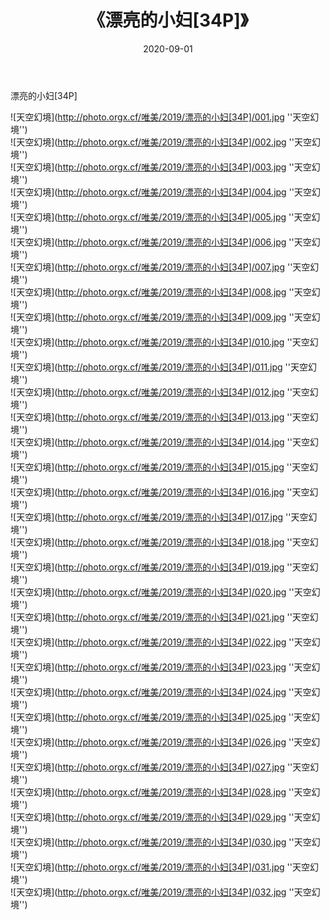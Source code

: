 ﻿---
layout: post
title: 《漂亮的小妇[34P]》
date: 2020-09-01
img: http://photo.orgx.cf/唯美/2019/漂亮的小妇[34P]/000.jpg
tags: [美女,清纯,唯美]
---

漂亮的小妇[34P]



![天空幻境](http://photo.orgx.cf/唯美/2019/漂亮的小妇[34P]/001.jpg ''天空幻境'')<br>
![天空幻境](http://photo.orgx.cf/唯美/2019/漂亮的小妇[34P]/002.jpg ''天空幻境'')<br>
![天空幻境](http://photo.orgx.cf/唯美/2019/漂亮的小妇[34P]/003.jpg ''天空幻境'')<br>
![天空幻境](http://photo.orgx.cf/唯美/2019/漂亮的小妇[34P]/004.jpg ''天空幻境'')<br>
![天空幻境](http://photo.orgx.cf/唯美/2019/漂亮的小妇[34P]/005.jpg ''天空幻境'')<br>
![天空幻境](http://photo.orgx.cf/唯美/2019/漂亮的小妇[34P]/006.jpg ''天空幻境'')<br>
![天空幻境](http://photo.orgx.cf/唯美/2019/漂亮的小妇[34P]/007.jpg ''天空幻境'')<br>
![天空幻境](http://photo.orgx.cf/唯美/2019/漂亮的小妇[34P]/008.jpg ''天空幻境'')<br>
![天空幻境](http://photo.orgx.cf/唯美/2019/漂亮的小妇[34P]/009.jpg ''天空幻境'')<br>
![天空幻境](http://photo.orgx.cf/唯美/2019/漂亮的小妇[34P]/010.jpg ''天空幻境'')<br>
![天空幻境](http://photo.orgx.cf/唯美/2019/漂亮的小妇[34P]/011.jpg ''天空幻境'')<br>
![天空幻境](http://photo.orgx.cf/唯美/2019/漂亮的小妇[34P]/012.jpg ''天空幻境'')<br>
![天空幻境](http://photo.orgx.cf/唯美/2019/漂亮的小妇[34P]/013.jpg ''天空幻境'')<br>
![天空幻境](http://photo.orgx.cf/唯美/2019/漂亮的小妇[34P]/014.jpg ''天空幻境'')<br>
![天空幻境](http://photo.orgx.cf/唯美/2019/漂亮的小妇[34P]/015.jpg ''天空幻境'')<br>
![天空幻境](http://photo.orgx.cf/唯美/2019/漂亮的小妇[34P]/016.jpg ''天空幻境'')<br>
![天空幻境](http://photo.orgx.cf/唯美/2019/漂亮的小妇[34P]/017.jpg ''天空幻境'')<br>
![天空幻境](http://photo.orgx.cf/唯美/2019/漂亮的小妇[34P]/018.jpg ''天空幻境'')<br>
![天空幻境](http://photo.orgx.cf/唯美/2019/漂亮的小妇[34P]/019.jpg ''天空幻境'')<br>
![天空幻境](http://photo.orgx.cf/唯美/2019/漂亮的小妇[34P]/020.jpg ''天空幻境'')<br>
![天空幻境](http://photo.orgx.cf/唯美/2019/漂亮的小妇[34P]/021.jpg ''天空幻境'')<br>
![天空幻境](http://photo.orgx.cf/唯美/2019/漂亮的小妇[34P]/022.jpg ''天空幻境'')<br>
![天空幻境](http://photo.orgx.cf/唯美/2019/漂亮的小妇[34P]/023.jpg ''天空幻境'')<br>
![天空幻境](http://photo.orgx.cf/唯美/2019/漂亮的小妇[34P]/024.jpg ''天空幻境'')<br>
![天空幻境](http://photo.orgx.cf/唯美/2019/漂亮的小妇[34P]/025.jpg ''天空幻境'')<br>
![天空幻境](http://photo.orgx.cf/唯美/2019/漂亮的小妇[34P]/026.jpg ''天空幻境'')<br>
![天空幻境](http://photo.orgx.cf/唯美/2019/漂亮的小妇[34P]/027.jpg ''天空幻境'')<br>
![天空幻境](http://photo.orgx.cf/唯美/2019/漂亮的小妇[34P]/028.jpg ''天空幻境'')<br>
![天空幻境](http://photo.orgx.cf/唯美/2019/漂亮的小妇[34P]/029.jpg ''天空幻境'')<br>
![天空幻境](http://photo.orgx.cf/唯美/2019/漂亮的小妇[34P]/030.jpg ''天空幻境'')<br>
![天空幻境](http://photo.orgx.cf/唯美/2019/漂亮的小妇[34P]/031.jpg ''天空幻境'')<br>
![天空幻境](http://photo.orgx.cf/唯美/2019/漂亮的小妇[34P]/032.jpg ''天空幻境'')<br>